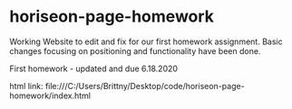 # horiseon-page-homework

Working Website to edit and fix for our first homework assignment. Basic changes focusing on positioning and functionality have been done. 

First homework - updated and due 6.18.2020

html link: file:///C:/Users/Brittny/Desktop/code/horiseon-page-homework/index.html
